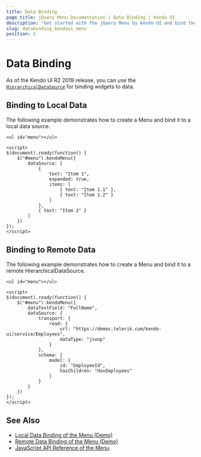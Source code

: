 ```yaml
---
title: Data Binding
page_title: jQuery Menu Documentation | Data Binding | Kendo UI
description: "Get started with the jQuery Menu by Kendo UI and bind the widget to local data arrays or to remote data services."
slug: databinding_kendoui_menu
position: 2
---
```


# Data Binding

As of the Kendo UI R2 2019 release, you can use the [`HierarchicalDataSource`](/api/framework/hierarchicaldatasource) for binding widgets to data.

## Binding to Local Data

The following example demonstrates how to create a Menu and bind it to a local data source.

    <ul id="menu"></ul>

    <script>
    $(document).ready(function() {
        $("#menu").kendoMenu({
            dataSource: [
                {
                    text: "Item 1",
                    expanded: true,
                    items: [
                        { text: "Item 1.1" },
                        { text: "Item 1.2" }
                    ]
                },
                { text: "Item 2" }
            ]
        })
    });
    </script>

## Binding to Remote Data

The following example demonstrates how to create a Menu and bind it to a remote HierarchicalDataSource.

    <ul id="menu"></ul>

    <script>
    $(document).ready(function() {
        $("#menu").kendoMenu({
            dataTextField: "FullName",
            dataSource: {
                transport: {
                    read: {
                        url: "https://demos.telerik.com/kendo-ui/service/Employees",
                        dataType: "jsonp"
                    }
                },
                schema: {
                    model: {
                        id: "EmployeeId",
                        hasChildren: "HasEmployees"
                    }
                }
            }
        })
    });
    </script>

## See Also

* [Local Data Binding of the Menu (Demo)](https://demos.telerik.com/kendo-ui/menu/local-data-binding)
* [Remote Data Binding of the Menu (Demo)](https://demos.telerik.com/kendo-ui/menu/remote-data-binding)
* [JavaScript API Reference of the Menu](/api/javascript/ui/menu)
